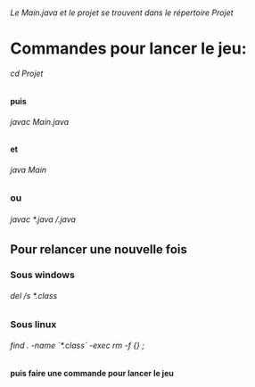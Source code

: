 ###### Le Main.java et le projet se trouvent dans le répertoire Projet
# Commandes pour lancer le jeu:
###### cd Projet
#### puis
###### javac Main.java 
#### et
###### java Main

### ou

###### javac *.java */*.java



## Pour relancer une nouvelle fois
### Sous windows		
###### del /s *.class	

### Sous linux
###### find . -name \`*.class\` -exec rm -f {} \;

#### puis faire une commande pour lancer le jeu
